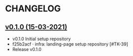 # CHANGELOG

## [v0.1.0 (15-03-2021)](https://gitlab.com/perfiltic/empleapp/landing-page/-/tags/v0.1.0)
* v0.1.0   Initial setup repository
* f25b2acf · infra: landing-page setup repository [#TK-39]
* Release v0.1.0
